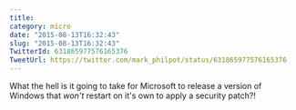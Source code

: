 ```yaml
---
title: 
category: micro
date: "2015-08-13T16:32:43"
slug: "2015-08-13T16:32:43"
TwitterId: 631865977576165376
TweetUrl: https://twitter.com/mark_philpot/status/631865977576165376
---
```


What the hell is it going to take for Microsoft to release a version of Windows
that _won't_ restart on it's own to apply a security patch?!

